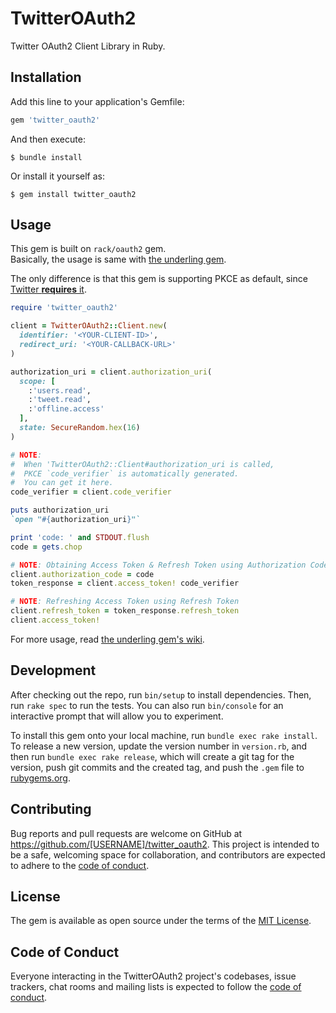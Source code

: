 # TwitterOAuth2

Twitter OAuth2 Client Library in Ruby.

## Installation

Add this line to your application's Gemfile:

```ruby
gem 'twitter_oauth2'
```

And then execute:

    $ bundle install

Or install it yourself as:

    $ gem install twitter_oauth2

## Usage

This gem is built on `rack/oauth2` gem.   
Basically, the usage is same with [the underling gem](https://github.com/nov/rack-oauth2/wiki).

The only difference is that this gem is supporting PKCE as default, since [Twitter **requires** it](https://developer.twitter.com/en/docs/twitter-api/oauth2).

```ruby
require 'twitter_oauth2'

client = TwitterOAuth2::Client.new(
  identifier: '<YOUR-CLIENT-ID>',
  redirect_uri: '<YOUR-CALLBACK-URL>'
)

authorization_uri = client.authorization_uri(
  scope: [
    :'users.read',
    :'tweet.read',
    :'offline.access'
  ],
  state: SecureRandom.hex(16)
)

# NOTE:
#  When 'TwitterOAuth2::Client#authorization_uri is called,
#  PKCE `code_verifier` is automatically generated.
#  You can get it here.
code_verifier = client.code_verifier

puts authorization_uri
`open "#{authorization_uri}"`

print 'code: ' and STDOUT.flush
code = gets.chop

# NOTE: Obtaining Access Token & Refresh Token using Authorization Code
client.authorization_code = code
token_response = client.access_token! code_verifier

# NOTE: Refreshing Access Token using Refresh Token
client.refresh_token = token_response.refresh_token
client.access_token!
```

For more usage, read [the underling gem's wiki](https://github.com/nov/rack-oauth2/wiki).

## Development

After checking out the repo, run `bin/setup` to install dependencies. Then, run `rake spec` to run the tests. You can also run `bin/console` for an interactive prompt that will allow you to experiment.

To install this gem onto your local machine, run `bundle exec rake install`. To release a new version, update the version number in `version.rb`, and then run `bundle exec rake release`, which will create a git tag for the version, push git commits and the created tag, and push the `.gem` file to [rubygems.org](https://rubygems.org).

## Contributing

Bug reports and pull requests are welcome on GitHub at https://github.com/[USERNAME]/twitter_oauth2. This project is intended to be a safe, welcoming space for collaboration, and contributors are expected to adhere to the [code of conduct](https://github.com/[USERNAME]/twitter_oauth2/blob/master/CODE_OF_CONDUCT.md).

## License

The gem is available as open source under the terms of the [MIT License](https://opensource.org/licenses/MIT).

## Code of Conduct

Everyone interacting in the TwitterOAuth2 project's codebases, issue trackers, chat rooms and mailing lists is expected to follow the [code of conduct](https://github.com/[USERNAME]/twitter_oauth2/blob/master/CODE_OF_CONDUCT.md).
